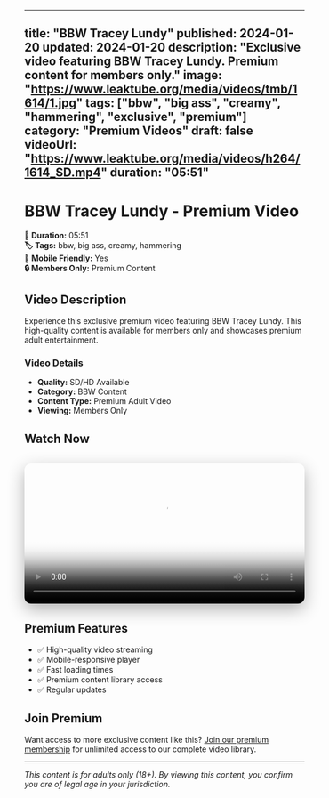 
---
title: "BBW Tracey Lundy"
published: 2024-01-20
updated: 2024-01-20
description: "Exclusive video featuring BBW Tracey Lundy. Premium content for members only."
image: "https://www.leaktube.org/media/videos/tmb/1614/1.jpg"
tags: ["bbw", "big ass", "creamy", "hammering", "exclusive", "premium"]
category: "Premium Videos"
draft: false
videoUrl: "https://www.leaktube.org/media/videos/h264/1614_SD.mp4"
duration: "05:51"
---

# BBW Tracey Lundy - Premium Video

**🎥 Duration:** 05:51  
**🏷️ Tags:** bbw, big ass, creamy, hammering  
**📱 Mobile Friendly:** Yes  
**🔒 Members Only:** Premium Content

## Video Description

Experience this exclusive premium video featuring BBW Tracey Lundy. This high-quality content is available for members only and showcases premium adult entertainment.

### Video Details
- **Quality:** SD/HD Available
- **Category:** BBW Content
- **Content Type:** Premium Adult Video
- **Viewing:** Members Only

## Watch Now

<div class="video-container" style="position: relative; width: 100%; max-width: 800px; margin: 2rem auto; border-radius: 12px; overflow: hidden; box-shadow: 0 10px 30px rgba(0,0,0,0.3);">
  <video 
    controls 
    poster="https://www.leaktube.org/media/videos/tmb/1614/1.jpg"
    style="width: 100%; height: auto; display: block;"
    preload="metadata"
  >
    <source src="https://www.leaktube.org/media/videos/h264/1614_SD.mp4" type="video/mp4">
    Your browser does not support the video tag.
  </video>
</div>

## Premium Features

- ✅ High-quality video streaming
- ✅ Mobile-responsive player
- ✅ Fast loading times
- ✅ Premium content library access
- ✅ Regular updates

## Join Premium

Want access to more exclusive content like this? [Join our premium membership](<https://whatsappad.vercel.app/>) for unlimited access to our complete video library.

---

*This content is for adults only (18+). By viewing this content, you confirm you are of legal age in your jurisdiction.*
